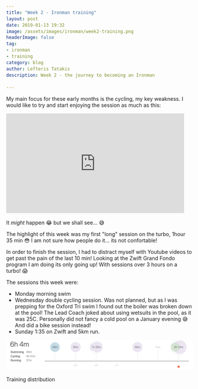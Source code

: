 ```yaml
---
title: "Week 2 - Ironman training"
layout: post
date: 2019-01-13 19:32
image: /assets/images/ironman/week2-training.png
headerImage: false
tag:
- ironman
- training
category: blog
author: Lefteris Tatakis
description: Week 2 - the journey to becoming an Ironman

---
```


My main focus for these early months is the cycling, my key weakness. I would like to try and start enjoying the session as much as this:
<iframe src="https://giphy.com/embed/C429iD9jGChRm" width="480" height="269" frameBorder="0" class="giphy-embed" allowFullScreen></iframe><p><a href="https://giphy.com/gifs/funny-pictures-peter-sagan-C429iD9jGChRm"></a></p>

It _might_ happen 😂 but we shall see... 😅 

The highlight of this week was my first "long" session on the turbo, 
1hour 35 min 😳 I am not sure how people do it... its not confortable!

In order to finish the session, I had to distract myself with Youtube videos to get past the pain of the last 10 min!
Looking at the Zwift Grand Fondo program I am doing its only going up! With sessions over 3 hours on a turbo! 😱 

The sessions this week were:
 - Monday morning swim
 - Wednesday double cycling session. Was not planned, but as I was prepping for the Oxford Tri swim I found out the boiler was broken down at the pool! The Lead Coach joked about using wetsuits in the pool, as it was 25C. Personally did not fancy a cold pool on a January evening 😅 And did a bike session instead!
 - Sunday 1:35 on Zwift and 5km run.

![Markdown Image][1]
<figcaption class="caption">Training distribution</figcaption>

[1]: /assets/images/ironman/week2-training.png

